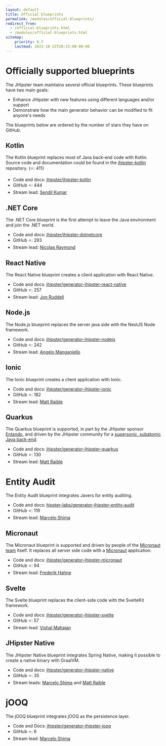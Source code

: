 ```yaml
---
layout: default
title: Official blueprints
permalink: /modules/official-blueprints/
redirect_from:
  - /official-blueprints.html
  - /modules/official-blueprints.html
sitemap:
    priority: 0.7
    lastmod: 2023-10-23T20:15:00-00:00
---
```


# <i class="fa fa-star"></i> Officially supported blueprints

The JHipster team maintains several official blueprints. These blueprints have two main goals:

* Enhance JHipster with new features using different languages and/or support
* Demonstrate how the main generator behavior can be modified to fit anyone's needs

The blueprints below are ordered by the number of stars they have on GitHub. 

## Kotlin

The Kotlin blueprint replaces most of Java back-end code with Kotlin. Source code and documentation could be found in the [jhipster-kotlin](https://github.com/jhipster/jhipster-kotlin) repository. 
{⭐️: 411}

- Code and docs: [jhipster/jhipster-kotlin](https://github.com/jhipster/jhipster-kotlin)
- GitHub ⭐️: 444
- Stream lead: [Sendil Kumar](https://github.com/sendilkumarn)

## .NET Core

The .NET Core blueprint is the first attempt to leave the Java environment and join the .NET world. 

- Code and docs: [jhipster/jhipster-dotnetcore](https://github.com/jhipster/jhipster-dotnetcore)
- GitHub ⭐️: 293
- Stream lead: [Nicolas Raymond](https://github.com/nicolas63)

## React Native

The React Native blueprint creates a client application with React Native. 

- Code and docs: [jhipster/generator-jhipster-react-native](https://github.com/jhipster/generator-jhipster-react-native)
- GitHub ⭐️: 257
- Stream lead: [Jon Ruddell](https://github.com/ruddell)

## Node.js

The Node.js blueprint replaces the server java side with the NestJS Node framework. 

- Code and docs: [jhipster/generator-jhipster-nodejs](https://github.com/jhipster/generator-jhipster-nodejs)
- GitHub ⭐️: 242
- Stream lead: [Angelo Manganiello](https://github.com/amanganiello90)

## Ionic

The Ionic blueprint creates a client application with Ionic. 

- Code and docs: [jhipster/generator-jhipster-ionic](https://github.com/jhipster/generator-jhipster-ionic)
- GitHub ⭐️: 182
- Stream lead: [Matt Raible](https://github.com/mraible)

## Quarkus

The Quarkus blueprint is supported, in part by the JHipster sponsor [Entando](https://www.entando.com/), and driven by the JHipster community for a [supersonic, subatomic Java back-end](https://quarkus.io/).

- Code and docs: [jhipster/generator-jhipster-quarkus](https://github.com/jhipster/generator-jhipster-quarkus)
- GitHub ⭐️: 130
- Stream lead: [Matt Raible](https://github.com/mraible)

# Entity Audit

The Entity Audit blueprint integrates Javers for entity auditing. 

- Code and docs: [hipster-labs/generator-jhipster-entity-audit](https://github.com/hipster-labs/generator-jhipster-entity-audit)
- GitHub ⭐️: 119
- Stream lead: [Marcelo Shima](https://github.com/mshima)

## Micronaut

The Micronaut blueprint is supported and driven by people of the [Micronaut team](https://github.com/jhipster/generator-jhipster-micronaut/graphs/contributors) itself.
It replaces all server side code with a [Micronaut](https://micronaut.io/) application.

- Code and docs: [jhipster/generator-jhipster-micronaut](https://github.com/jhipster/generator-jhipster-micronaut)
- GitHub ⭐️: 94
- Stream lead: [Frederik Hahne](https://github.com/atomfrede)

## Svelte

The Svelte blueprint replaces the client-side code with the SvelteKit framework. 

- Code and docs: [jhipster/generator-jhipster-svelte](https://github.com/jhipster/generator-jhipster-svelte)
- GitHub ⭐️: 57
- Stream lead: [Vishal Mahajan](https://github.com/vishal423)

## JHipster Native

The JHipster Native blueprint integrates Spring Native, making it possible to create a native binary with GraalVM. 

- Code and docs: [jhipster/generator-jhipster-native](https://github.com/jhipster/generator-jhipster-native)
- GitHub ⭐️: 35
- Stream leads: [Marcelo Shima](https://github.com/mshima) and [Matt Raible](https://github.com/mraible)

# jOOQ

The jOOQ blueprint integrates jOOQ as the persistence layer. 

- Code and Docs: [jhipster/generator-jhipster-jooq](https://github.com/jhipster/generator-jhipster-jooq)
- GitHub ⭐️: 6
- Stream lead: [Marcelo Shima](https://github.com/mshima)

